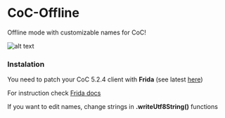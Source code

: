 # CoC-Offline
Offline mode with customizable names for CoC!

![alt text](https://media.discordapp.net/attachments/1045791209496531036/1102226558900506684/Screenshot_2023-04-30-16-34-00-660_com.supercell.clashofclans.jpg?width=1437&height=663)

### Instalation
You need to patch your CoC 5.2.4 client with **Frida** (see latest [here](https://github.com/frida/frida/releases/))

For instruction check [Frida docs](https://frida.re/docs/gadget/)

If you want to edit names, change strings in **.writeUtf8String()** functions
